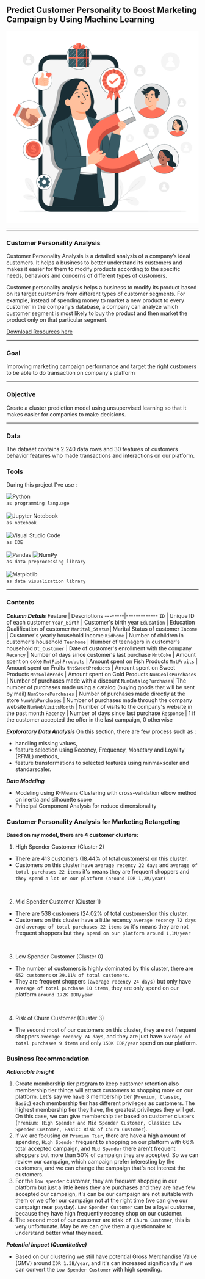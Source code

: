 ## **Predict Customer Personality to Boost Marketing Campaign by Using Machine Learning**

![Banner](images/img_1.jpg)

***
### **Customer Personality Analysis**
Customer Personality Analysis is a detailed analysis of a company’s ideal customers. It helps a business to better understand its customers and makes it easier for them to modify products according to the specific needs, behaviors and concerns of different types of customers.

Customer personality analysis helps a business to modify its product based on its target customers from different types of customer segments. For example, instead of spending money to market a new product to every customer in the company’s database, a company can analyze which customer segment is most likely to buy the product and then market the product only on that particular segment.

[Download Resources here](https://www.kaggle.com/datasets/imakash3011/customer-personality-analysis)
***
### **Goal**
Improving marketing campaign performance and target the right customers to be able to do transaction on company's platform
***
### **Objective**
Create a cluster prediction model using unsupervised learning so that it makes easier for companies to make decisions.
***
### **Data**
The dataset contains 2.240 data rows and 30 features of customers behavior features who made transactions and interactions on our platform.
### **Tools**
During this project I've use : <br>

![Python](https://img.shields.io/badge/python-3670A0?style=for-the-badge&logo=python&logoColor=ffdd54) <br>
`as programming language` <br> <br>
![Jupyter Notebook](https://img.shields.io/badge/jupyter-%23FA0F00.svg?style=for-the-badge&logo=jupyter&logoColor=white) <br>
`as notebook` <br> <br>
![Visual Studio Code](https://img.shields.io/badge/Visual%20Studio%20Code-0078d7.svg?style=for-the-badge&logo=visual-studio-code&logoColor=white) <br>
`as IDE` <br> <br>
![Pandas](https://img.shields.io/badge/pandas-%23150458.svg?style=for-the-badge&logo=pandas&logoColor=white)   ![NumPy](https://img.shields.io/badge/numpy-%23013243.svg?style=for-the-badge&logo=numpy&logoColor=white) <br>
`as data preprocessing library` <br> <br>
![Matplotlib](https://img.shields.io/badge/Matplotlib-%23ffffff.svg?style=for-the-badge&logo=Matplotlib&logoColor=black) <br>
`as data visualization library`
***
### **Contents**

***Column Details***
Feature | Descriptions
--------|-------------
`ID`            | Unique ID of each customer
`Year_Birth`    | Customer's birth year 
`Education`     | Education Qualification of customer
`Marital_Status`| Marital Status of customer
`Income`        | Customer's yearly household income
`Kidhome`       | Number of children in customer's household
`Teenhome`      | Number of teenagers in customer's household
`Dt_Customer`   | Date of customer's enrollment with the company
`Recency`       | Number of days since customer's last purchase
`MntCoke`       | Amount spent on coke
`MntFishProducts` | Amount spent on Fish Products
`MntFruits` | Amount spent on Fruits
`MntSweetProducts` | Amount spent on Sweet Products
`MntGoldProds` | Amount spent on Gold Products
`NumDealsPurchases` | Number of purchases made with a discount
`NumCatalogPurchases`| The number of purchases made using a catalog (buying goods that will be sent by mail)
`NumStorePurchases` | Number of purchases made directly at the store
`NumWebPurchases` | Number of purchases made through the company website
`NumWebVisitsMonth` | Number of visits to the company's website in the past month
`Recency` | Number of days since last purchase
`Response` | 1 if the customer accepted the offer in the last campaign, 0 otherwise
<br>

***Exploratory Data Analysis***
On this section, there are few process such as :<br>
* handling missing values, 
* feature selection using Recency, Frequency, Monetary and Loyality (RFML) methods,
* feature transformations to selected features using minmaxscaler and standarscaler.

***Data Modeling***
* Modeling using K-Means Clustering with cross-validation elbow method on inertia and silhouette score <br>
* Principal Component Analysis for reduce dimensionality

### **Customer Personality Analysis for Marketing Retargeting**
**Based on my model, there are 4 customer clusters:**
1. High Spender Customer (Cluster 2)
* There are 413 customers (18.44% of total customers) on this cluster.
* Customers on this cluster have `average recency 22 days` and `average of total purchases 22 items` it's means they are frequent shoppers and `they spend a lot on our platform (around IDR 1,2M/year)`
<br>

2. Mid Spender Customer (Cluster 1)
* There are 538 customers (24.02% of total customers)on this cluster.
* Customers on this cluster have a little recency `average recency 72 days` and `average of total purchases 22 items` so it's means they are not frequent shoppers but `they spend on our platform around 1,1M/year `
<br>

3. Low Spender Customer (Cluster 0)
* The number of customers is highly dominated by this cluster, there are `652 customers` or `29.11% of total customers`.
* They are frequent shoppers `(average recency 24 days)` but only have `average of total purchase 10 items`, they are only spend on our platform `around 172K IDR/year`
<br>

4. Risk of Churn Customer (Cluster 3)
* The second most of our customers on this cluster, they are not frequent shoppers `average recency 74 days`, and they are just have `average of total purchases 9 items` and only `150K IDR/year` spend on our platform.

### **Business Recommendation**
***Actionable Insight***

1. Create membership tier program to keep customer retention also membership tier things will attract customers to shopping more on our platform. Let's say we have 3 membership tier (`Premium, Classic, Basic`) each membership tier has different privileges as customers. The highest membership tier they have, the greatest privileges they will get. On this case, we can give membership tier based on customer clusters (`Premium: High Spender and Mid Spender Customer, Classic: Low Spender Customer, Basic: Risk of Churn Customer`).
2. If we are focusing on `Premium Tier`, there are have a high amount of spending, `High Spender` frequent to shopping on our platform with 66% total accepted campaign, and `Mid Spender` there aren't frequent shoppers but more than 50% of campaign they are accepted. So we can review our campaign, which campaign prefer interesting by the customers, and we can change the campaign that's not interest the customers.
3. For the `low spender` customer, they are frequent shopping in our platform but just a little items they are purchases and they are have few accepted our campaign, it's can be our campaign are not suitable with them or we offer our campaign not at the right time (we can give our campaign near payday). `Low Spender Customer` can be a loyal customer, because they have high frequently recency shop on our customer.
4. The second most of our customer are `Risk of Churn Customer`, this is very unfortunate. May be we can give them a questionnaire to understand better what they need.

***Potential Impact (Quantitative)***
* Based on our clustering we still have potential Gross Merchandise Value (GMV) around `IDR 1.3B/year`, and it's can increased significantly if we can convert the `Low Spender Customer` with high spending.




